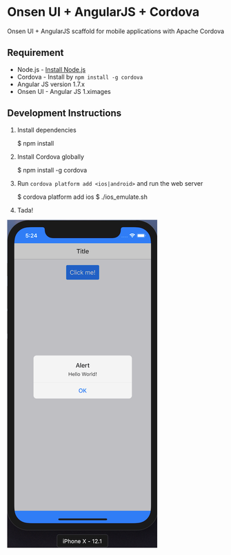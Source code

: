 Onsen UI + AngularJS + Cordova
====

Onsen UI + AngularJS scaffold for mobile applications with Apache Cordova

## Requirement

 * Node.js - [Install Node.js](http://nodejs.org)
 * Cordova - Install by `npm install -g cordova`
 * Angular JS version 1.7.x
 * Onsen UI - Angular JS 1.ximages

## Development Instructions

1. Install dependencies

    $ npm install

2. Install Cordova globally

    $ npm install -g cordova

3. Run `cordova platform add <ios|android>` and run the web server

    $ cordova platform add ios
    $ ./ios_emulate.sh
    
4. Tada!

![iPhone X simulator screenshot](https://raw.githubusercontent.com/allnash/onsenui-cordova-angularjs/master/images/screenshot.png)

